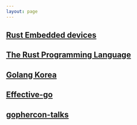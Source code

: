 ```yaml
---
layout: page
---
```


## [Rust Embedded devices](https://www.rust-lang.org/what/embedded)

## [The Rust Programming Language](https://doc.rust-kr.org/)

## [Golang Korea](https://github.com/golangkorea)

## [Effective-go](https://github.com/golangkorea/effective-go)

## [gophercon-talks](https://github.com/golangkorea/gophercon-talks)
